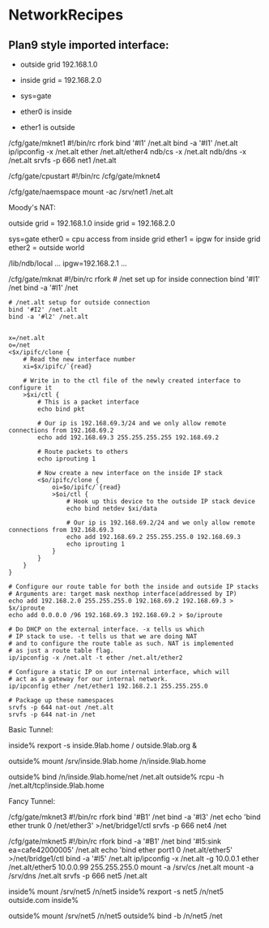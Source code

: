# NetworkRecipes


## Plan9 style imported interface:

+ outside grid 192.168.1.0
+ inside grid = 192.168.2.0

+ sys=gate
+ ether0 is inside
+ ether1 is outside


/cfg/gate/mknet1
#!/bin/rc
rfork
bind '#l1' /net.alt
bind -a '#I1' /net.alt
ip/ipconfig -x /net.alt ether /net.alt/ether4
ndb/cs -x /net.alt
ndb/dns -x /net.alt
srvfs -p 666 net1 /net.alt

/cfg/gate/cpustart
#!/bin/rc
/cfg/gate/mknet4

/cfg/gate/naemspace
mount -ac /srv/net1 /net.alt


Moody's NAT:

outside grid = 192.168.1.0
inside grid = 192.168.2.0

sys=gate
ether0 = cpu access from inside grid
ether1 = ipgw for inside grid
ether2 = outside world

/lib/ndb/local
...
ipgw=192.168.2.1
...


/cfg/gate/mknat
	#!/bin/rc
	rfork
	# /net set up for inside connection
	bind '#I1' /net
	bind -a '#l1' /net

	# /net.alt setup for outside connection
	bind '#I2' /net.alt
	bind -a '#l2' /net.alt


	x=/net.alt
	o=/net
	<$x/ipifc/clone {
		# Read the new interface number
		xi=$x/ipifc/`{read}

		# Write in to the ctl file of the newly created interface to configure it
		>$xi/ctl {
			# This is a packet interface
			echo bind pkt

			# Our ip is 192.168.69.3/24 and we only allow remote connections from 192.168.69.2
			echo add 192.168.69.3 255.255.255.255 192.168.69.2

			# Route packets to others
			echo iprouting 1

			# Now create a new interface on the inside IP stack
			<$o/ipifc/clone {
				oi=$o/ipifc/`{read}
				>$oi/ctl {
					# Hook up this device to the outside IP stack device
					echo bind netdev $xi/data

					# Our ip is 192.168.69.2/24 and we only allow remote connections from 192.168.69.3
					echo add 192.168.69.2 255.255.255.0 192.168.69.3
					echo iprouting 1
				}
			}
		}
	}

	# Configure our route table for both the inside and outside IP stacks
	# Arguments are: target mask nexthop interface(addressed by IP)
	echo add 192.168.2.0 255.255.255.0 192.168.69.2 192.168.69.3 > $x/iproute
	echo add 0.0.0.0 /96 192.168.69.3 192.168.69.2 > $o/iproute

	# Do DHCP on the external interface. -x tells us which
	# IP stack to use. -t tells us that we are doing NAT
	# and to configure the route table as such. NAT is implemented
 	# as just a route table flag.
	ip/ipconfig -x /net.alt -t ether /net.alt/ether2

	# Configure a static IP on our internal interface, which will
	# act as a gateway for our internal network.
	ip/ipconfig ether /net/ether1 192.168.2.1 255.255.255.0

	# Package up these namespaces 
	srvfs -p 644 nat-out /net.alt
	srvfs -p 644 nat-in /net




Basic Tunnel:

inside% rexport -s inside.9lab.home / outside.9lab.org &

outside% mount /srv/inside.9lab.home /n/inside.9lab.home

outside% bind /n/inside.9lab.home/net /net.alt
outside% rcpu -h /net.alt/tcp!inside.9lab.home



Fancy Tunnel:

/cfg/gate/mknet3
#!/bin/rc
rfork
bind '#B1' /net
bind -a '#l3' /net
echo 'bind ether trunk 0 /net/ether3' >/net/bridge1/ctl
srvfs -p 666 net4 /net


/cfg/gate/mknet5
#!/bin/rc
rfork
bind -a '#B1' /net
bind '#l5:sink ea=cafe42000005' /net.alt
echo 'bind ether port1 0 /net.alt/ether5' >/net/bridge1/ctl
bind -a '#I5' /net.alt
ip/ipconfig -x /net.alt -g 10.0.0.1 ether /net.alt/ether5 10.0.0.99 255.255.255.0
mount -a /srv/cs /net.alt
mount -a /srv/dns /net.alt
srvfs -p 666 net5 /net.alt


inside% mount /srv/net5 /n/net5
inside% rexport -s net5 /n/net5 outside.com
inside% 

outside% mount /srv/net5 /n/net5
outside% bind -b /n/net5 /net


